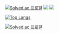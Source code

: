 
<!--https://img.shields.io/badge/텍스트-뱃지컬러?style=flat-square&logo=이모지이름&logoColor=white-->
[![Solved.ac 프로필](http://mazassumnida.wtf/api/mini/generate_badge?boj=dlwlgns1240)](https://solved.ac/dlwlgns1240)
<img src="https://img.shields.io/badge/Python-3766AB?style=flat-square&logo=Python&logoColor=white"/></a>
<img src="https://img.shields.io/badge/R-276DC3?style=flat-square&logo=R&logoColor=white"/></a>



 
[![Top Langs](https://github-readme-stats.vercel.app/api/top-langs/?username=lee-ji-hoon&layout=compact)](https://github.com/anuraghazra/github-readme-stats)

[![Solved.ac 프로필](http://mazassumnida.wtf/api/v2/generate_badge?boj=dlwlgns1240)](https://solved.ac/dlwlgns1240)

